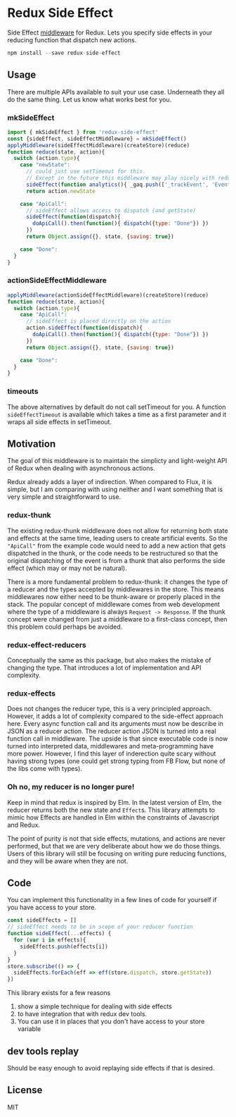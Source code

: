 Redux Side Effect
=============

Side Effect [middleware](http://rackt.github.io/redux/docs/advanced/Middleware.html) for Redux.
Lets you specify side effects in your reducing function that dispatch new actions.

```js
npm install --save redux-side-effect
```


## Usage

There are multiple APIs available to suit your use case.
Underneath they all do the same thing. Let us know what works best for you.

### mkSideEffect

```js
import { mkSideEffect } from 'redux-side-effect'
const {sideEffect, sideEffectMiddleware} = mkSideEffect()
applyMiddleware(sideEffectMiddleware)(createStore)(reduce)
function reduce(state, action){
  switch (action.type){
    case "newState":
      // could just use setTimeout for this.
      // Except in the future this middleware may play nicely with redux dev tools
      sideEffect(function analytics(){ _gaq.push(['_trackEvent', 'Event', 'Detail']) })
      return action.newState

    case "ApiCall":
      // sideEffect allows access to dispatch (and getState)
      sideEffect(function(dispatch){
        doApiCall().then(function(){ dispatch({type: "Done"}) })
      })
      return Object.assign({}, state, {saving: true})

    case "Done":
  }
}
```

### actionSideEffectMiddleware

``` js
applyMiddleware(actionSideEffectMiddleware)(createStore)(reduce)
function reduce(state, action){
  switch (action.type){
    case "ApiCall":
      // sideEffect is placed directly on the action
      action.sideEffect(function(dispatch){
        doApiCall().then(function(){ dispatch({type: "Done"}) })
      })
      return Object.assign({}, state, {saving: true})

    case "Done":
  }
}
```

### timeouts

The above alternatives by default do not call setTimeout for you.
A function `sideEffectTimeout` is available which takes a time as a first parameter
and it wraps all side effects in setTimeout.


## Motivation

The goal of this middleware is to maintain the simplicty and light-weight API of Redux when dealing with asynchronous actions.

Redux already adds a layer of indirection. When compared to Flux, it is simple, but I am comparing with using neither and I want something that is very simple and straightforward to use.

### redux-thunk

The existing redux-thunk middleware does not allow for returning both state and effects at the same time, leading users to create artificial events. So the `"ApiCall"` from the example code would need to add a new action that gets dispatched in the thunk, or the code needs to be restructured so that the original dispatching of the event is from a thunk that also performs the side effect (which may or may not be natural).

There is a more fundamental problem to redux-thunk: it changes the type of a reducer and the types accepted by middlewares in the store. This means middlewares now either need to be thunk-aware or properly placed in the stack.
The popular concept of middleware comes from web development where the type of a middleware is always `Request -> Response`. If the thunk concept were changed from just a middleware to a first-class concept, then this problem could perhaps be avoided.


### redux-effect-reducers

Conceptually the same as this package, but also makes the mistake of changing the type.
That introduces a lot of implementation and API complexity.


### redux-effects

Does not changes the reducer type, this is a very principled approach. However, it adds a lot of complexity compared to the side-effect approach here. Every async function call and its arguments must now be describe in JSON as a reducer action. The reducer action JSON is turned into a real function call in middleware.
The upside is that since executable code is now turned into interpreted data, middlewares and meta-programming have more power. However, I find this layer of inderection quite scary without having strong types (one could get strong typing from FB Flow, but none of the libs come with types).

### Oh no, my reducer is no longer pure!

Keep in mind that redux is inspired by Elm. In the latest version of Elm,
the reducer returns both the new state and `Effect`s.
This library attempts to mimic how Effects are handled in Elm within the constraints of Javascript and Redux.

The point of purity is not that side effects, mutations, and actions are never performed, but that we are very deliberate about how we do those things. Users of this library will still be focusing on writing pure reducing functions, and they will be aware when they are not.


## Code

You can implement this functionality in a few lines of code for yourself if you have access to your store.

``` js
const sideEffects = []
// sideEffect needs to be in scope of your reducer function
function sideEffect(...effects) {
  for (var i in effects){
    sideEffects.push(effects[i])
  }
}
store.subscribe(() => {
  sideEffects.forEach(eff => eff(store.dispatch, store.getState))
})
```

This library exists for a few reasons
1) show a simple technique for dealing with side effects
2) to have integration that with redux dev tools.
3) You can use it in places that you don't have access to your store variable


## dev tools replay

Should be easy enough to avoid replaying side effects if that is desired.


## License

MIT
